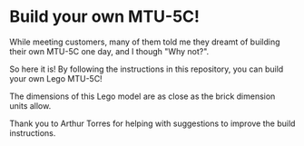 # Build your own MTU-5C!

While meeting customers, many of them told me they dreamt of building their own MTU-5C one day, and I though "Why not?".

So here it is! By following the instructions in this repository, you can build your own Lego MTU-5C!

The dimensions of this Lego model are as close as the brick dimension units allow.

Thank you to Arthur Torres for helping with suggestions to improve the build instructions.